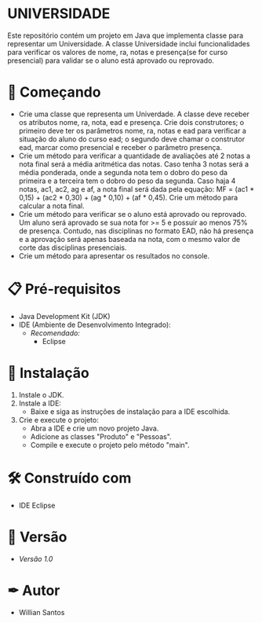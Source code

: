 # UNIVERSIDADE

Este repositório contém um projeto em Java que implementa classe para representar um Universidade. A classe Universidade inclui funcionalidades para verificar os valores de nome, ra, notas e presença(se for curso presencial) para validar se o aluno está aprovado ou reprovado.
# 🚀 Começando

- Crie uma classe que representa um Univerdade. A classe deve receber os atributos nome, ra, nota, ead e presença. Crie dois construtores; o primeiro deve ter os parâmetros nome, ra, notas e ead para verificar a situação do aluno do curso ead; o segundo deve chamar o construtor ead, marcar como presencial e receber o parâmetro presença.
- Crie um método para verificar a quantidade de avaliações até 2 notas a nota final será a média aritmética das notas. Caso tenha 3 notas será a média ponderada, onde a segunda nota tem o dobro do peso da primeira e a terceira tem o dobro do peso da segunda. Caso haja 4 notas, ac1, ac2, ag e af, a nota final será dada pela equação: MF = (ac1 * 0,15) + (ac2 * 0,30) + (ag * 0,10) + (af * 0,45). Crie um método para calcular a nota final.
- Crie um método para verificar se o aluno está aprovado ou reprovado. Um aluno será aprovado se sua nota for >= 5 e possuir ao menos 75% de presença. Contudo, nas disciplinas no formato EAD, não há presença e a aprovação será apenas baseada na nota, com o mesmo valor de corte das disciplinas presenciais.
- Crie um método para apresentar os resultados no console.
  
# 📋 Pré-requisitos

- Java Development Kit (JDK)
- IDE (Ambiente de Desenvolvimento Integrado):
  - *Recomendado:*
    - Eclipse

# 🔧 Instalação

1. Instale o JDK.
2. Instale a IDE:
   - Baixe e siga as instruções de instalação para a IDE escolhida.
3. Crie e execute o projeto:
   - Abra a IDE e crie um novo projeto Java.
   - Adicione as classes "Produto" e "Pessoas".
   - Compile e execute o projeto pelo método "main".

# 🛠 Construído com 

- IDE Eclipse

# 📌 Versão

- *Versão 1.0*

# ✒ Autor

- Willian Santos
